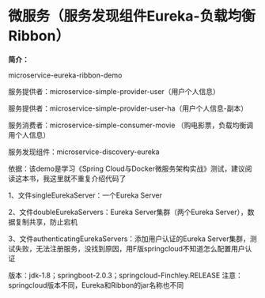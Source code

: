 # 微服务（服务发现组件Eureka-负载均衡Ribbon）

**简介：**

microservice-eureka-ribbon-demo

服务提供者：microservice-simple-provider-user（用户个人信息）

服务提供者：microservice-simple-provider-user-ha（用户个人信息-副本）

服务消费者：microservice-simple-consumer-movie （购电影票，负载均衡调用个人信息）

服务发现组件：microservice-discovery-eureka

依据：该demo是学习《Spring Cloud与Docker微服务架构实战》测试，建议阅读这本书，我这里就不重复介绍代码了

1、文件singleEurekaServer：一个Eureka Server

2、文件doubleEurekaServers：Eureka Server集群（两个Eureka Server），数据复制共享，防止宕机

3、文件authenticatingEurekaServers：添加用户认证的Eureka Server集群，测试失败，无法注册服务，没找到原因，用F版springcloud不知道怎么配置用户认证

版本：jdk-1.8；springboot-2.0.3；springcloud-Finchley.RELEASE
注意：springcloud版本不同，Eureka和Ribbon的jar名称也不同
